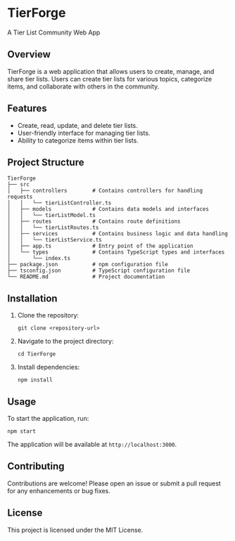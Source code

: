 # TierForge
A Tier List Community Web App

## Overview
TierForge is a web application that allows users to create, manage, and share tier lists. Users can create tier lists for various topics, categorize items, and collaborate with others in the community.

## Features
- Create, read, update, and delete tier lists.
- User-friendly interface for managing tier lists.
- Ability to categorize items within tier lists.

## Project Structure
```
TierForge
├── src
│   ├── controllers        # Contains controllers for handling requests
│   │   └── tierListController.ts
│   ├── models             # Contains data models and interfaces
│   │   └── tierListModel.ts
│   ├── routes             # Contains route definitions
│   │   └── tierListRoutes.ts
│   ├── services           # Contains business logic and data handling
│   │   └── tierListService.ts
│   ├── app.ts             # Entry point of the application
│   └── types              # Contains TypeScript types and interfaces
│       └── index.ts
├── package.json           # npm configuration file
├── tsconfig.json          # TypeScript configuration file
└── README.md              # Project documentation
```

## Installation
1. Clone the repository:
   ```
   git clone <repository-url>
   ```
2. Navigate to the project directory:
   ```
   cd TierForge
   ```
3. Install dependencies:
   ```
   npm install
   ```

## Usage
To start the application, run:
```
npm start
```
The application will be available at `http://localhost:3000`.

## Contributing
Contributions are welcome! Please open an issue or submit a pull request for any enhancements or bug fixes.

## License
This project is licensed under the MIT License.